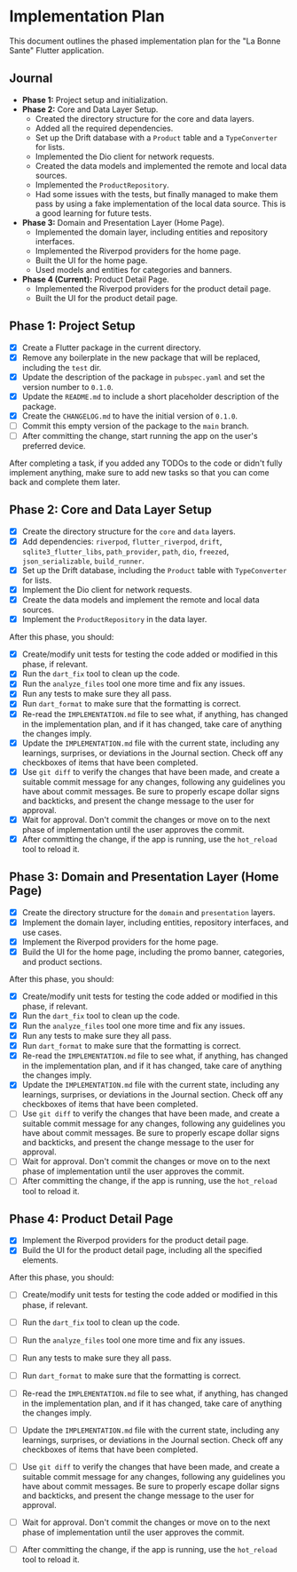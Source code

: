 

# Implementation Plan

This document outlines the phased implementation plan for the "La Bonne Sante" Flutter application.

## Journal

*   **Phase 1:** Project setup and initialization.
*   **Phase 2:** Core and Data Layer Setup.
    *   Created the directory structure for the core and data layers.
    *   Added all the required dependencies.
    *   Set up the Drift database with a `Product` table and a `TypeConverter` for lists.
    *   Implemented the Dio client for network requests.
    *   Created the data models and implemented the remote and local data sources.
    *   Implemented the `ProductRepository`.
    *   Had some issues with the tests, but finally managed to make them pass by using a fake implementation of the local data source. This is a good learning for future tests.
*   **Phase 3:** Domain and Presentation Layer (Home Page).
    *   Implemented the domain layer, including entities and repository interfaces.
    *   Implemented the Riverpod providers for the home page.
    *   Built the UI for the home page.
    *   Used models and entities for categories and banners.
*   **Phase 4 (Current):** Product Detail Page.
    *   Implemented the Riverpod providers for the product detail page.
    *   Built the UI for the product detail page.

## Phase 1: Project Setup

- [x] Create a Flutter package in the current directory.
- [x] Remove any boilerplate in the new package that will be replaced, including the `test` dir.
- [x] Update the description of the package in `pubspec.yaml` and set the version number to `0.1.0`.
- [x] Update the `README.md` to include a short placeholder description of the package.
- [x] Create the `CHANGELOG.md` to have the initial version of `0.1.0`.
- [ ] Commit this empty version of the package to the `main` branch.
- [ ] After committing the change, start running the app on the user's preferred device.

After completing a task, if you added any TODOs to the code or didn't fully implement anything, make sure to add new tasks so that you can come back and complete them later.

## Phase 2: Core and Data Layer Setup

- [x] Create the directory structure for the `core` and `data` layers.
- [x] Add dependencies: `riverpod`, `flutter_riverpod`, `drift`, `sqlite3_flutter_libs`, `path_provider`, `path`, `dio`, `freezed`, `json_serializable`, `build_runner`.
- [x] Set up the Drift database, including the `Product` table with `TypeConverter` for lists.
- [x] Implement the Dio client for network requests.
- [x] Create the data models and implement the remote and local data sources.
- [x] Implement the `ProductRepository` in the data layer.

After this phase, you should:

- [x] Create/modify unit tests for testing the code added or modified in this phase, if relevant.
- [x] Run the `dart_fix` tool to clean up the code.
- [x] Run the `analyze_files` tool one more time and fix any issues.
- [x] Run any tests to make sure they all pass.
- [x] Run `dart_format` to make sure that the formatting is correct.
- [x] Re-read the `IMPLEMENTATION.md` file to see what, if anything, has changed in the implementation plan, and if it has changed, take care of anything the changes imply.
- [x] Update the `IMPLEMENTATION.md` file with the current state, including any learnings, surprises, or deviations in the Journal section. Check off any checkboxes of items that have been completed.
- [x] Use `git diff` to verify the changes that have been made, and create a suitable commit message for any changes, following any guidelines you have about commit messages. Be sure to properly escape dollar signs and backticks, and present the change message to the user for approval.
- [x] Wait for approval. Don't commit the changes or move on to the next phase of implementation until the user approves the commit.
- [x] After committing the change, if the app is running, use the `hot_reload` tool to reload it.

## Phase 3: Domain and Presentation Layer (Home Page)

- [x] Create the directory structure for the `domain` and `presentation` layers.
- [x] Implement the domain layer, including entities, repository interfaces, and use cases.
- [x] Implement the Riverpod providers for the home page.
- [x] Build the UI for the home page, including the promo banner, categories, and product sections.

After this phase, you should:

- [x] Create/modify unit tests for testing the code added or modified in this phase, if relevant.
- [x] Run the `dart_fix` tool to clean up the code.
- [x] Run the `analyze_files` tool one more time and fix any issues.
- [x] Run any tests to make sure they all pass.
- [x] Run `dart_format` to make sure that the formatting is correct.
- [x] Re-read the `IMPLEMENTATION.md` file to see what, if anything, has changed in the implementation plan, and if it has changed, take care of anything the changes imply.
- [x] Update the `IMPLEMENTATION.md` file with the current state, including any learnings, surprises, or deviations in the Journal section. Check off any checkboxes of items that have been completed.
- [ ] Use `git diff` to verify the changes that have been made, and create a suitable commit message for any changes, following any guidelines you have about commit messages. Be sure to properly escape dollar signs and backticks, and present the change message to the user for approval.
- [ ] Wait for approval. Don't commit the changes or move on to the next phase of implementation until the user approves the commit.
- [ ] After committing the change, if the app is running, use the `hot_reload` tool to reload it.

## Phase 4: Product Detail Page

- [x] Implement the Riverpod providers for the product detail page.
- [x] Build the UI for the product detail page, including all the specified elements.

After this phase, you should:

- [ ] Create/modify unit tests for testing the code added or modified in this phase, if relevant.
- [ ] Run the `dart_fix` tool to clean up the code.
- [ ] Run the `analyze_files` tool one more time and fix any issues.
- [ ] Run any tests to make sure they all pass.
- [ ] Run `dart_format` to make sure that the formatting is correct.
- [ ] Re-read the `IMPLEMENTATION.md` file to see what, if anything, has changed in the implementation plan, and if it has changed, take care of anything the changes imply.
- [ ] Update the `IMPLEMENTATION.md` file with the current state, including any learnings, surprises, or deviations in the Journal section. Check off any checkboxes of items that have been completed.
- [ ] Use `git diff` to verify the changes that have been made, and create a suitable commit message for any changes, following any guidelines you have about commit messages. Be sure to properly escape dollar signs and backticks, and present the change message to the user for approval.
- [ ] Wait for approval. Don't commit the changes or move on to the next phase of implementation until the user approves the commit.
- [ ] After committing the change, if the app is running, use the `hot_reload` tool to reload it.

